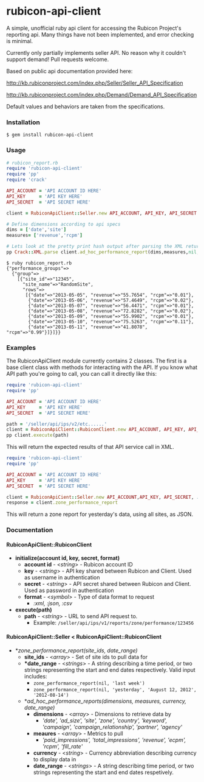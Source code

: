 rubicon-api-client
==================

A simple, unofficial ruby api client for accessing the Rubicon Project's reporting api. Many things have not been
implemented, and error checking is minimal.

Currently only partially implements seller API. No reason why it couldn't support demand! Pull requests welcome.

Based on public api documentation provided here:

http://kb.rubiconproject.com/index.php/Seller/Seller_API_Specification

http://kb.rubiconproject.com/index.php/Demand/Demand_API_Specification

Default values and behaviors are taken from the specifications.

### Installation
```
$ gem install rubicon-api-client
```

### Usage
```ruby
# rubicon_report.rb
require 'rubicon-api-client'
require 'pp'
require 'crack'

API_ACCOUNT = 'API ACCOUNT ID HERE'
API_KEY     = 'API KEY HERE'
API_SECRET  = 'API SECRET HERE'

client = RubiconApiClient::Seller.new API_ACCOUNT, API_KEY, API_SECRET

# Define dimensions according to api specs
dims = ['date','site']
measures= ['revenue','rcpm']

# Lets look at the pretty print hash output after parsing the XML returned by the api
pp Crack::XML.parse client.ad_hoc_performance_report(dims,measures,nil,'last week')
```

```
$ ruby rubicon_report.rb
{"performance_groups"=>
  {"group"=>
    [{"site_id"=>"12345",
      "site_name"=>"RandomSite",
      "rows"=>
       [{"date"=>"2013-05-05", "revenue"=>"55.7654", "rcpm"=>"0.01"},
        {"date"=>"2013-05-06", "revenue"=>"57.4649", "rcpm"=>"0.02"},
        {"date"=>"2013-05-07", "revenue"=>"56.4471", "rcpm"=>"0.01"},
        {"date"=>"2013-05-08", "revenue"=>"72.8282", "rcpm"=>"0.02"},
        {"date"=>"2013-05-09", "revenue"=>"55.9902", "rcpm"=>"0.01"},
        {"date"=>"2013-05-10", "revenue"=>"75.5263", "rcpm"=>"0.11"},
        {"date"=>"2013-05-11", "revenue"=>"41.8078", "rcpm"=>"0.99"}]}]}}
```

### Examples

The RubiconApiClient module currently contains 2 classes. The first is a base client class
with methods for interacting with the API. If you know what API path you're going to call,
you can call it directly like this:

```ruby
require 'rubicon-api-client'
require 'pp'

API_ACCOUNT = 'API ACCOUNT ID HERE'
API_KEY     = 'API KEY HERE'
API_SECRET  = 'API SECRET HERE'

path = '/seller/api/ips/v2/etc......'
client = RubiconApiClient::RubiconClient.new API_ACCOUNT, API_KEY, API_SECRET
pp client.execute(path)
```
This will return the expected results of that API service call in XML.



```ruby
require 'rubicon-api-client'
require 'pp'

API_ACCOUNT = 'API ACCOUNT ID HERE'
API_KEY     = 'API KEY HERE'
API_SECRET  = 'API SECRET HERE'

client = RubiconApiCient::Seller.new API_ACCOUNT,API_KEY, API_SECRET, :json
response = client.zone_performance_report
```
This will return a zone report for yesterday's data, using all sites, as JSON.


### Documentation

#### RubiconApiClient::RubiconClient

* **initialize(account id, key,  secret, format)**
    * **account id** - <_string_> - Rubicon account ID
    * **key** - <_string_> - API key shared between Rubicon and Client. Used as username in authentication
    * **secret** - <_string_> - API secret shared between Rubicon and Client. Used as password in authentication
    * **format** - <_symbol_> - Type of data format to request
        * _:xml, :json, :csv_
* **execute(path)**
    * **path** - <_string_> - URL to send API request to.
        - Example: `/seller/api/ips/v1/reports/zone/performance/123456 `

#### RubiconApiClient::Seller < RubiconApiClient::RubiconClient
* **zone_performance_report(site_ids, *date_range)**
    * **site_ids** - <_array_> - Set of site ids to pull data for
    * **\*date_range** - <_strings_> - A string describing a time period, or two strings representing the start and end dates respectively. Valid input includes:
        * `zone_performance_report(nil, 'last week')`
        * `zone_performance_report(nil, 'yesterday', 'August 12, 2012', '2012-08-14')`
    * **ad_hoc_performance_reports(dimensions, measures, currency, *date_range)**
        * **dimensions** - <_array_> - Dimensions to retrieve data by
            * _'date', 'ad_size', 'site', 'zone', 'country', 'keyword', 'campaign', 'campaign_relationship', 'partner', 'agency'_
        * **meaures** - <_array_> - Metrics to pull
            * _'paid_impressions', 'total_impressions', 'revenue', 'ecpm', 'rcpm', 'fill_rate'_
        * **currency** - <_string_> - Currency abbreviation describing currency to display data in
        * **date_range** - <_strings_> - A string describing time period, or two strings representing the start and end dates respetively.
